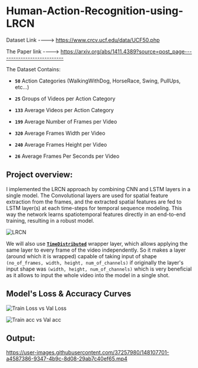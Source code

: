 # Human-Action-Recognition-using-LRCN

Dataset Link ----> https://www.crcv.ucf.edu/data/UCF50.php

The Paper link ----> https://arxiv.org/abs/1411.4389?source=post_page---------------------------

The Dataset Contains:

*   **`50`** Action Categories (WalkingWithDog, HorseRace, Swing, PullUps, etc...)

*   **`25`** Groups of Videos per Action Category

*   **`133`** Average Videos per Action Category

*   **`199`** Average Number of Frames per Video

*   **`320`** Average Frames Width per Video

*   **`240`** Average Frames Height per Video

*   **`26`** Average Frames Per Seconds per Video


## Project overview:
I implemented the LRCN approach by combining CNN and LSTM layers in a single model. The Convolutional layers are used for spatial feature extraction from the frames, and the extracted spatial features are fed to LSTM layer(s) at each time-steps for temporal sequence modeling. This way the network learns spatiotemporal features directly in an end-to-end training, resulting in a robust model. 

![LRCN](https://user-images.githubusercontent.com/37257980/148105499-88c3a6b4-f83c-4ff8-a1f1-dc77eb2093cc.png)

We will also use [**`TimeDistributed`**](https://keras.io/api/layers/recurrent_layers/time_distributed/) wrapper layer, which allows applying the same layer to every frame of the video independently. So it makes a layer (around which it is wrapped) capable of taking input of shape `(no_of_frames, width, height, num_of_channels)` if originally the layer's input shape was `(width, height, num_of_channels)` which is very beneficial as it allows to input the whole video into the model in a single shot. 


## Model's Loss & Accuracy Curves

![Train Loss vs Val Loss](https://user-images.githubusercontent.com/37257980/148108651-c68c6506-ece1-4a68-89a1-fbf4c4659d1f.png)

![Train acc vs Val acc](https://user-images.githubusercontent.com/37257980/148108672-74730fba-dde2-4783-9687-79946aff2346.png)



## Output:

https://user-images.githubusercontent.com/37257980/148107701-a4587386-9347-4b9c-8d08-29ab7c40ef65.mp4



